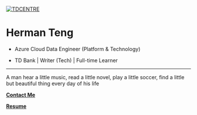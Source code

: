 
[![TDCENTRE](https://o.130014.xyz/2022/05/29/TDCENTRE_FINAL_Banner.md.jpg)](https://www.wailian.work/image/Q4A3St)


 # **Herman Teng**

- Azure Cloud Data Engineer (Platform & Technology)

- TD Bank | Writer (Tech) | Full-time Learner

---

A man hear a little music, read a little novel, play a little soccer, find a little but beautiful thing every day of his life


[**Contact Me**](https://hermanteng19.github.io)

[**Resume**](README.md)

